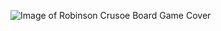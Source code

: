 ![Image of Robinson Crusoe Board Game Cover](https://cf.geekdo-images.com/opengraph/img/CChE-t1yGMA6Sm_pQTSUmpZ3m_8=/fit-in/1200x630/pic3165731.jpg)
